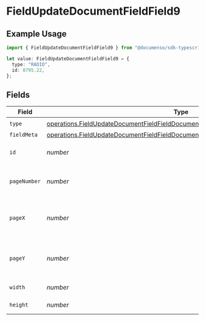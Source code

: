 # FieldUpdateDocumentFieldField9

## Example Usage

```typescript
import { FieldUpdateDocumentFieldField9 } from "@documenso/sdk-typescript/models/operations";

let value: FieldUpdateDocumentFieldField9 = {
  type: "RADIO",
  id: 8795.22,
};
```

## Fields

| Field                                                                                                                                                                                      | Type                                                                                                                                                                                       | Required                                                                                                                                                                                   | Description                                                                                                                                                                                |
| ------------------------------------------------------------------------------------------------------------------------------------------------------------------------------------------ | ------------------------------------------------------------------------------------------------------------------------------------------------------------------------------------------ | ------------------------------------------------------------------------------------------------------------------------------------------------------------------------------------------ | ------------------------------------------------------------------------------------------------------------------------------------------------------------------------------------------ |
| `type`                                                                                                                                                                                     | [operations.FieldUpdateDocumentFieldFieldDocumentsFieldsRequestRequestBody9Type](../../models/operations/fieldupdatedocumentfieldfielddocumentsfieldsrequestrequestbody9type.md)           | :heavy_check_mark:                                                                                                                                                                         | N/A                                                                                                                                                                                        |
| `fieldMeta`                                                                                                                                                                                | [operations.FieldUpdateDocumentFieldFieldDocumentsFieldsRequestRequestBody9FieldMeta](../../models/operations/fieldupdatedocumentfieldfielddocumentsfieldsrequestrequestbody9fieldmeta.md) | :heavy_minus_sign:                                                                                                                                                                         | N/A                                                                                                                                                                                        |
| `id`                                                                                                                                                                                       | *number*                                                                                                                                                                                   | :heavy_check_mark:                                                                                                                                                                         | The ID of the field to update.                                                                                                                                                             |
| `pageNumber`                                                                                                                                                                               | *number*                                                                                                                                                                                   | :heavy_minus_sign:                                                                                                                                                                         | The page number the field will be on.                                                                                                                                                      |
| `pageX`                                                                                                                                                                                    | *number*                                                                                                                                                                                   | :heavy_minus_sign:                                                                                                                                                                         | The X coordinate of where the field will be placed.                                                                                                                                        |
| `pageY`                                                                                                                                                                                    | *number*                                                                                                                                                                                   | :heavy_minus_sign:                                                                                                                                                                         | The Y coordinate of where the field will be placed.                                                                                                                                        |
| `width`                                                                                                                                                                                    | *number*                                                                                                                                                                                   | :heavy_minus_sign:                                                                                                                                                                         | The width of the field.                                                                                                                                                                    |
| `height`                                                                                                                                                                                   | *number*                                                                                                                                                                                   | :heavy_minus_sign:                                                                                                                                                                         | The height of the field.                                                                                                                                                                   |